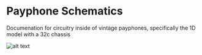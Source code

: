 # Payphone Schematics

Documenation for circuitry inside of vintage payphones, specifically the 1D model with a 32c chassis



![alt text](./payphone.png "1D Payphone")

